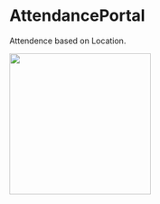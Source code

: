 # AttendancePortal
Attendence based on Location.

<img src="https://drive.google.com/uc?export=view&id=1mTG2KrXNCvWPKWfp0Orn1ktgnn2VVfxJ" width=250>
